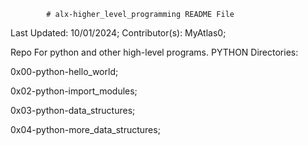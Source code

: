 			# alx-higher_level_programming README File


Last Updated: 10/01/2024;
Contributor(s): MyAtlas0;



Repo For python and other high-level programs.
PYTHON Directories:

0x00-python-hello_world;

0x02-python-import_modules;

0x03-python-data_structures;

0x04-python-more_data_structures;
